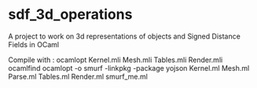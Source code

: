 # sdf_3d_operations
A project to work on 3d representations of objects and Signed Distance Fields in OCaml


Compile with :
	ocamlopt Kernel.mli Mesh.mli Tables.mli Render.mli
	ocamlfind ocamlopt -o smurf -linkpkg -package yojson Kernel.ml Mesh.ml Parse.ml Tables.ml Render.ml smurf_me.ml 

